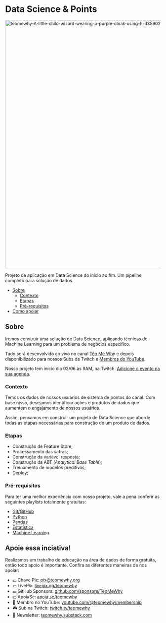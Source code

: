 # Data Science & Points

<img src="https://i.ibb.co/cc3d5Lq/teomewhy-A-little-child-wizard-wearing-a-purple-cloak-using-h-d359021c-4186-4e11-9693-a6e4f1b1b7c5-3.png" alt="teomewhy-A-little-child-wizard-wearing-a-purple-cloak-using-h-d359021c-4186-4e11-9693-a6e4f1b1b7c5-3" border="0" width=800>

Projeto de aplicação em Data Science do início ao fim. Um pipeline completo para solução de dados.

- [Sobre](#sobre)
  - [Contexto](#contexto)
  - [Etapas](#etapas)
  - [Pré-requisitos](#pré-requisitos)
- [Como apoiar](#apoie-essa-inciativa)

## Sobre
Iremos construir uma solução de Data Science, aplicando técnicas de Machine Learning para um problema de negócios específico.

Tudo será desenvolvido ao vivo no canal [Téo Me Why](https://teomewhy.org) e depois disponibilizado para nossos Subs da Twitch e [Membros do YouTube](https://www.youtube.com/channel/UC-Xa9J9-B4jBOoBNIHkMMKA/join).

Nosso projeto tem início dia 03/06 às 9AM, na Twitch. [Adicione o evento na sua agenda](https://calendar.google.com/calendar/event?action=TEMPLATE&tmeid=NWVrdGU3N3BrNTlzcjZoMXZ1N3RoanJtdjhfMjAyNDA2MDNUMTIwMDAwWiB0ZW9AdGVvbWV3aHkub3Jn&tmsrc=teo%40teomewhy.org&scp=ALL).

### Contexto
Temos os dados de nossos usuários de sistema de pontos do canal. Com base nisso, desejamos identificar ações e produtos de dados que aumentem o engajamento de nossos usuários.

Assim, pensamos em construir um projeto de Data Science que aborde todas as etapas necessárias para construção de um produto de dados.

### Etapas
- Construção de Feature Store;
- Processamento das safras;
- Construção da variável resposta;
- Construção da ABT (*Analytical Base Table*);
- Treinamento de modelos preditivos;
- Deploy;

### Pré-requisitos

Para ter uma melhor experiência com nosso projeto, vale a pena conferir as seguintes playlists totalmente gratuitas:

- [Git/GitHub](https://www.youtube.com/playlist?list=PLvlkVRRKOYFQ3cfYPjLeQ0KvrQ8bG5H11)
- [Python](https://www.youtube.com/playlist?list=PLvlkVRRKOYFRXdquucikNbwYeFzzzYIGb)
- [Pandas](https://www.youtube.com/playlist?list=PLvlkVRRKOYFSl-XCxNQ1u3uOLvDnYxupG)
- [Estatística](https://www.youtube.com/playlist?list=PLvlkVRRKOYFSWIyhwq4Nu8sNd_GfOi1tj)
- [Machine Learning](https://www.youtube.com/playlist?list=PLvlkVRRKOYFTXcpttQSZmv1wDg7F3uH7o)

## Apoie essa inciativa!

Realizamos um trabalho de educação na área de dados de forma gratuita, então todo apoio é importante. Confira as diferentes maneiras de nos apoiar:

- 💵 Chave Pix: pix@teomewhy.org
- 💶 LivePix: [livepix.gg/teomewhy](livepix.gg/teomewhy)
- 💷 GitHub Sponsors: [github.com/sponsors/TeoMeWhy](github.com/sponsors/TeoMeWhy)
- 💴 ApoiaSe: [apoia.se/teomewhy](apoia.se/teomewhy)
- 🎥 Membro no YouTube: [youtube.com/@teomewhy/membership](https://www.youtube.com/@teomewhy/membership)
- 🎮 Sub na Twitch: [twitch.tv/teomewhy](https://www.twitch.tv/teomewhy)
- 💌 Newsletter: [teomewhy.substack.com](https://teomewhy.substack.com/)

